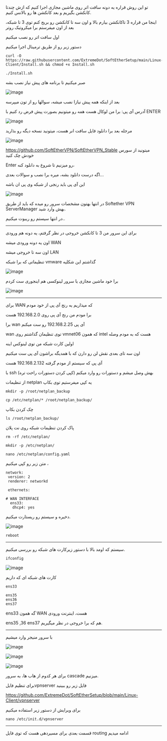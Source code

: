 تو این روش  قراره یه دونه سافت اتر روی ماشین مجازی اجرا کنیم که ازش چندتا کانکشن بگیریم و بعد کانکشن ها رو بالانس کنیم.

اینجا من قراره 3 تاکانکشن بیارم بالا و اون سه تا کانکشن رو بریج کنم توی 3 تا شبکه، بعد از اون میفرستم برا میکروتیک روتر



اول سافت اتر رو نصب میکنیم

دستور زیر رو از طریق ترمینال اجرا میکنیم


```
curl -O https://raw.githubusercontent.com/ExtremeDot/SoftEtherSetup/main/Linux-Client/Install.sh && chmod +x Install.sh

./Install.sh

```

صبر میکنیم تا برنامه های پیش نیاز نصب بشه

![image](https://user-images.githubusercontent.com/120102306/230411127-95e22db0-f4c2-425b-add5-8d5d287a6ef7.png)


بعد از اینکه همه پیش نیازا نصب میشه، سوالها رو از تون میپرسه

آدرس آی پی: برا من لوکال هست 
همه رو میتونیم بصورت پیش فرض رد کنیم با ENTER

![image](https://user-images.githubusercontent.com/120102306/230413518-c27c4e5f-222a-430a-b554-1c95bec8280f.png)

مرجله بعد برا دانلود فایل سافت انر هست، میتونید نسخه دیگه رو بذارید

![image](https://user-images.githubusercontent.com/120102306/230414045-772f0335-a2e2-482c-a62d-16e2c4964da5.png)

https://github.com/SoftEtherVPN/SoftEtherVPN_Stable
میتونید از سورس خودش چک کنید


Enter رو میزنیم تا شروع به دانلود کنه، 

اگه درست دانلود بشه، میره برا نصب و سوالات بعدی...

این آی پی باید رنجی از شبکه وی پی ان باشه

![image](https://user-images.githubusercontent.com/120102306/230417819-647fa678-f35a-4a43-9492-958d0eeb7c7b.png)


در انتها بهتون مشخصات سرور رو میده که باید از طریق Softether VPN ServerManager بهش وارد شید.


در انتها سیستم رو ریبوت میکنیم..


***

برای این سرور من 3 تا کانکشن خروجی در نظر گرفتم، یه دونه هم ورودی


اون یه دونه ورودی میشه WAN

اون سه تا خروجی میشه LAN


تنظیماتی که برا شبکه vmware گذاشتم این شکلیه

![image](https://user-images.githubusercontent.com/120102306/230421471-2ca003bd-dd1d-4cda-b833-263904e74704.png)

برا خود ماشین مجازی یا سرور لینوکسی هم اینجوری ست کردم


![image](https://user-images.githubusercontent.com/120102306/230421711-594aa8eb-6b40-46e5-9ed6-e466ed02acbc.png)


***

برای WAN که میذاریم یه رنج آی پی از خود مودم

برا مودم من رنج آی پی روی 192.168.2.0 هست


برا wan آی پی 192.168.2.25 رو ست میکنم


wan توی تنظیمان گذاشتم روی vmnet06 که همون intel هست که به مودم وصله

اولین کارت شبکه من توی لینوکس اینه

اون سه تای بعدی نقش لن رو دارن که با همدیگه براشون آی پی ست میکنیم

آی پی که سیستم از مودم گرفته 192.168.2.132 هست

با ssh بهش وصل میشم و دستورات رو وارد میکنم (کپی کردن دستورات راحت تره)



از تنظیمات netplan یه کپی میفرستیم توی بکاپ

```
mkdir -p /root/netplan_backup

cp /etc/netplan/* /root/netplan_backup/
```

چک کردن بکاپ
```
ls /root/netplan_backup/
```

پاک کردن تنظیمات شبکه روی نت پلان
```
rm -rf /etc/netplan/

```

```
mkdir -p /etc/netplan/
```

```
nano /etc/netplan/config.yaml
```

متن زیر رو کپی میکنیم ، 
```
network:
 version: 2
 renderer: networkd

 ethernets:

# WAN INTERFACE
  ens33:
   dhcp4: yes
```


دخیره و سیستم رو ریستارت میکنیم.


![image](https://user-images.githubusercontent.com/120102306/230424923-03519c9b-a9f9-4eea-abf5-b4530f55149a.png)

```
reboot
```

***

سیستم که اومد بالا با دستور زیرکارت های شبکه رو بررسی میکنیم.

```
ifconfig
```

![image](https://user-images.githubusercontent.com/120102306/230425722-fc48055a-3352-4ba0-b0e1-8dcf4590fdc8.png)



کارت های شبکه ای که داریم

```
ens33

ens35
ens36
ens37
```

ens33 گه همون WAN هست، اینترنت ورودی


ens35 ,36 ens37 هم که برا خروجی در نظر میگیریم.



***

با سرور منیجر وارد میشیم


![image](https://user-images.githubusercontent.com/120102306/230430960-d454ce2e-c742-4902-b95c-124213134ef0.png)


![image](https://user-images.githubusercontent.com/120102306/230443978-bc9b737b-0afb-41c0-a17f-411a497d5edb.png)


![image](https://user-images.githubusercontent.com/120102306/230443987-d75d8e50-3555-4247-b6c6-ba7dee2b03ee.png)


برای هر کدوم از هاب ها، به سرور cascade میزنیم.

برای تنظیم فایلvpnserver فایل زیر رو ببینید

https://github.com/ExtremeDot/SoftEtherSetup/blob/main/Linux-Client/vpnserver


برای ویرایش از دستور زیر استفاده میکنیم

```
nano /etc/init.d/vpnserver
```

***

قسمت بعدی برای مسیردهی هست که توی فایل routing ادامه میدیم
